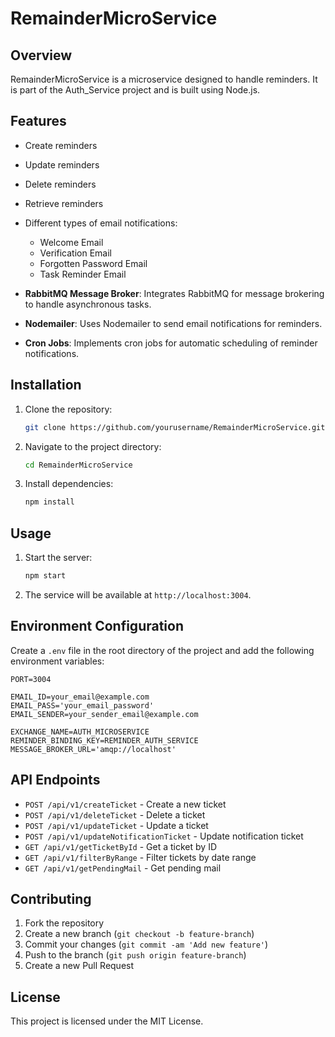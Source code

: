 # RemainderMicroService

## Overview

RemainderMicroService is a microservice designed to handle reminders. It is part of the Auth_Service project and is built using Node.js.

## Features

- Create reminders
- Update reminders
- Delete reminders
- Retrieve reminders

- Different types of email notifications:
  - Welcome Email
  - Verification Email
  - Forgotten Password Email
  - Task Reminder Email
- **RabbitMQ Message Broker**: Integrates RabbitMQ for message brokering to handle asynchronous tasks.
- **Nodemailer**: Uses Nodemailer to send email notifications for reminders.
- **Cron Jobs**: Implements cron jobs for automatic scheduling of reminder notifications.

## Installation

1. Clone the repository:
   ```bash
   git clone https://github.com/yourusername/RemainderMicroService.git
   ```
2. Navigate to the project directory:
   ```bash
   cd RemainderMicroService
   ```
3. Install dependencies:
   ```bash
   npm install
   ```

## Usage

1. Start the server:
   ```bash
   npm start
   ```
2. The service will be available at `http://localhost:3004`.

## Environment Configuration

Create a `.env` file in the root directory of the project and add the following environment variables:

```env
PORT=3004

EMAIL_ID=your_email@example.com
EMAIL_PASS='your_email_password'
EMAIL_SENDER=your_sender_email@example.com

EXCHANGE_NAME=AUTH_MICROSERVICE
REMINDER_BINDING_KEY=REMINDER_AUTH_SERVICE
MESSAGE_BROKER_URL='amqp://localhost'
```

## API Endpoints

- `POST /api/v1/createTicket` - Create a new ticket
- `POST /api/v1/deleteTicket` - Delete a ticket
- `POST /api/v1/updateTicket` - Update a ticket
- `POST /api/v1/updateNotificationTicket` - Update notification ticket
- `GET /api/v1/getTicketById` - Get a ticket by ID
- `GET /api/v1/filterByRange` - Filter tickets by date range
- `GET /api/v1/getPendingMail` - Get pending mail

## Contributing

1. Fork the repository
2. Create a new branch (`git checkout -b feature-branch`)
3. Commit your changes (`git commit -am 'Add new feature'`)
4. Push to the branch (`git push origin feature-branch`)
5. Create a new Pull Request

## License

This project is licensed under the MIT License.
